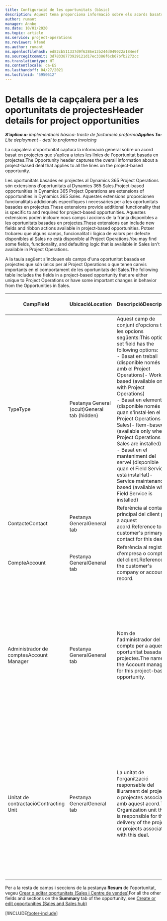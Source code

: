 ```yaml
---
title: Configuració de les oportunitats (bàsic)
description: Aquest tema proporciona informació sobre els acords basats en projectes i les línies d'oportunitat basades en projectes.
author: rumant
manager: Annbe
ms.date: 10/01/2020
ms.topic: article
ms.service: project-operations
ms.reviewer: kfend
ms.author: rumant
ms.openlocfilehash: ed82cb511337d9f6286e13b244d049022a184eef
ms.sourcegitcommit: 3d78338773929121d17ec3386f6cb67bfb2272cc
ms.translationtype: HT
ms.contentlocale: ca-ES
ms.lasthandoff: 04/27/2021
ms.locfileid: "5950612"
---
```

# <a name="header-details-for-project-opportunities"></a><span data-ttu-id="f8b9b-103">Detalls de la capçalera per a les oportunitats de projectes</span><span class="sxs-lookup"><span data-stu-id="f8b9b-103">Header details for project opportunities</span></span>

<span data-ttu-id="f8b9b-104">_**S'aplica a:** implementació bàsica: tracte de facturació proforma_</span><span class="sxs-lookup"><span data-stu-id="f8b9b-104">_**Applies To:** Lite deployment - deal to proforma invoicing_</span></span>

<span data-ttu-id="f8b9b-105">La capçalera d'oportunitat captura la informació general sobre un acord basat en projectes que s'aplica a totes les línies de l'oportunitat basada en projectes.</span><span class="sxs-lookup"><span data-stu-id="f8b9b-105">The Opportunity header captures the overall information about a project-based deal that applies to all the lines on the project-based opportunity.</span></span>

<span data-ttu-id="f8b9b-106">Les oportunitats basades en projectes al Dynamics 365 Project Operations són extensions d'oportunitats al Dynamics 365 Sales.</span><span class="sxs-lookup"><span data-stu-id="f8b9b-106">Project-based opportunities in Dynamics 365 Project Operations are extensions of opportunities in Dynamics 365 Sales.</span></span> <span data-ttu-id="f8b9b-107">Aquestes extensions proporcionen funcionalitats addicionals específiques i necessàries per a les oportunitats basades en projectes.</span><span class="sxs-lookup"><span data-stu-id="f8b9b-107">These extensions provide additional functionality that is specific to and required for project-based opportunities.</span></span> <span data-ttu-id="f8b9b-108">Aquestes extensions poden incloure nous camps i accions de la franja disponibles a les oportunitats basades en projectes.</span><span class="sxs-lookup"><span data-stu-id="f8b9b-108">These extensions can include new fields and ribbon actions available in project-based opportunities.</span></span> <span data-ttu-id="f8b9b-109">Potser trobareu que alguns camps, funcionalitat i lògica de valors per defecte disponibles al Sales no està disponible al Project Operations.</span><span class="sxs-lookup"><span data-stu-id="f8b9b-109">You may find some fields, functionality, and defaulting logic that is available in Sales isn't available in Project Operations.</span></span>

<span data-ttu-id="f8b9b-110">A la taula següent s'inclouen els camps d'una oportunitat basada en projectes que són únics per al Project Operations o que tenen canvis importants en el comportament de les oportunitats del Sales.</span><span class="sxs-lookup"><span data-stu-id="f8b9b-110">The following table includes the fields in a project-based opportunity that are either unique to Project Operations or have some important changes in behavior from the Opportunities in Sales.</span></span>

| <span data-ttu-id="f8b9b-111">**Camp**</span><span class="sxs-lookup"><span data-stu-id="f8b9b-111">**Field**</span></span> | <span data-ttu-id="f8b9b-112">**Ubicació**</span><span class="sxs-lookup"><span data-stu-id="f8b9b-112">**Location**</span></span> | <span data-ttu-id="f8b9b-113">**Descripció**</span><span class="sxs-lookup"><span data-stu-id="f8b9b-113">**Description**</span></span> | <span data-ttu-id="f8b9b-114">**Impacte descendent**</span><span class="sxs-lookup"><span data-stu-id="f8b9b-114">**Downstream impact**</span></span> |
| --- | --- | --- | --- |
| <span data-ttu-id="f8b9b-115">Type</span><span class="sxs-lookup"><span data-stu-id="f8b9b-115">Type</span></span> | <span data-ttu-id="f8b9b-116">Pestanya General (ocult)</span><span class="sxs-lookup"><span data-stu-id="f8b9b-116">General tab (hidden)</span></span> | <span data-ttu-id="f8b9b-117">Aquest camp de conjunt d'opcions té les opcions següents:</span><span class="sxs-lookup"><span data-stu-id="f8b9b-117">This option set field has the following options:</span></span></br><span data-ttu-id="f8b9b-118">- Basat en treball (disponible només amb el Project Operations)</span><span class="sxs-lookup"><span data-stu-id="f8b9b-118">- Work-based (available only with Project Operations)</span></span></br><span data-ttu-id="f8b9b-119">- Basat en elements (disponible només quan s'instal·len el Project Operations i el Sales)</span><span class="sxs-lookup"><span data-stu-id="f8b9b-119">- Item-based (available only when Project Operations and Sales are installed)</span></span></br><span data-ttu-id="f8b9b-120">- Basat en el manteniment del servei (disponible quan el Field Service està instal·lat)</span><span class="sxs-lookup"><span data-stu-id="f8b9b-120">- Service maintenance-based (available when Field Service is installed)</span></span> | <span data-ttu-id="f8b9b-121">Quan utilitzeu el Project Operations, aquest valor de camp es defineix automàticament com a **Basat en el treball**, que classifica l'oportunitat com a basada en projectes.</span><span class="sxs-lookup"><span data-stu-id="f8b9b-121">When you use Project Operations, this field value is automatically set to **Work-based** which classifies the Opportunity as project-based.</span></span> <span data-ttu-id="f8b9b-122">Una oportunitat ha d'estar basada en projectes per habilitar totes les extensions i funcionalitats específiques del projecte al procés de venda descendent per a aquest acord.</span><span class="sxs-lookup"><span data-stu-id="f8b9b-122">An Opportunity should be project-based to enable all project-specific extensions and functionality in the downstream sales process for this deal.</span></span> |
| <span data-ttu-id="f8b9b-123">Contacte</span><span class="sxs-lookup"><span data-stu-id="f8b9b-123">Contact</span></span> | <span data-ttu-id="f8b9b-124">Pestanya General</span><span class="sxs-lookup"><span data-stu-id="f8b9b-124">General tab</span></span> | <span data-ttu-id="f8b9b-125">Referència al contacte principal del client per a aquest acord.</span><span class="sxs-lookup"><span data-stu-id="f8b9b-125">Reference to the customer's primary contact for this deal.</span></span> | |
| <span data-ttu-id="f8b9b-126">Compte</span><span class="sxs-lookup"><span data-stu-id="f8b9b-126">Account</span></span> | <span data-ttu-id="f8b9b-127">Pestanya General</span><span class="sxs-lookup"><span data-stu-id="f8b9b-127">General tab</span></span> | <span data-ttu-id="f8b9b-128">Referència al registre d'empresa o compte del client.</span><span class="sxs-lookup"><span data-stu-id="f8b9b-128">Reference to the customer's company or account record.</span></span> | |
| <span data-ttu-id="f8b9b-129">Administrador de comptes</span><span class="sxs-lookup"><span data-stu-id="f8b9b-129">Account Manager</span></span> | <span data-ttu-id="f8b9b-130">Pestanya General</span><span class="sxs-lookup"><span data-stu-id="f8b9b-130">General tab</span></span> | <span data-ttu-id="f8b9b-131">Nom de l'administrador del compte per a aquesta oportunitat basada en projectes.</span><span class="sxs-lookup"><span data-stu-id="f8b9b-131">The name of the Account manager for this project-based opportunity.</span></span> | <span data-ttu-id="f8b9b-132">L'administrador del compte s'encarrega d'administrar la relació amb el client per mitjà de la finalització d'aquest projecte.</span><span class="sxs-lookup"><span data-stu-id="f8b9b-132">The Account manager is responsible for managing the relationship with the customer through the completion of this project.</span></span> <span data-ttu-id="f8b9b-133">En funció del registre de recurs reservable vinculat a l'administrador de comptes, es determina el valor per defecte de la unitat contractant.</span><span class="sxs-lookup"><span data-stu-id="f8b9b-133">Based on the bookable resource record tied to the Account manager, the contracting unit is defaulted.</span></span> |
| <span data-ttu-id="f8b9b-134">Unitat de contractació</span><span class="sxs-lookup"><span data-stu-id="f8b9b-134">Contracting Unit</span></span> | <span data-ttu-id="f8b9b-135">Pestanya General</span><span class="sxs-lookup"><span data-stu-id="f8b9b-135">General tab</span></span> | <span data-ttu-id="f8b9b-136">La unitat de l'organització responsable del lliurament del projecte o projectes associats amb aquest acord.</span><span class="sxs-lookup"><span data-stu-id="f8b9b-136">The Organization unit that is responsible for the delivery of the project or projects associated with this deal.</span></span> | <span data-ttu-id="f8b9b-137">La unitat de contractació és la divisió de l'empresa que completarà els projectes després d'haver tancat l'acord.</span><span class="sxs-lookup"><span data-stu-id="f8b9b-137">The contracting unit is the division of the company that will complete the project(s) after the deal is closed.</span></span> <span data-ttu-id="f8b9b-138">Cada unitat de contractació té una moneda, i aquesta moneda s'utilitza per informar dels costos estimats i reals incorreguts durant el projecte.</span><span class="sxs-lookup"><span data-stu-id="f8b9b-138">Every contracting unit has a currency, and this currency is used to report estimated and actual costs incurred during the project.</span></span> |

<span data-ttu-id="f8b9b-139">Per a la resta de camps i seccions de la pestanya **Resum** de l'oportunitat, vegeu [Crear o editar oportunitats (Sales i Centre de vendes)](/dynamics365/sales-enterprise/create-edit-opportunity-sales)</span><span class="sxs-lookup"><span data-stu-id="f8b9b-139">For all the other fields and sections on the **Summary** tab of the opportunity, see [Create or edit opportunities (Sales and Sales hub)](/dynamics365/sales-enterprise/create-edit-opportunity-sales)</span></span>


[!INCLUDE[footer-include](../../includes/footer-banner.md)]
